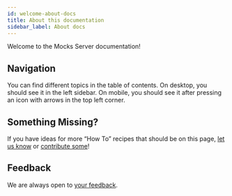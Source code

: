 ```yaml
---
id: welcome-about-docs
title: About this documentation
sidebar_label: About docs
---
```


Welcome to the Mocks Server documentation!

## Navigation

You can find different topics in the table of contents. On desktop, you should see it in the left sidebar. On mobile, you should see it after pressing an icon with arrows in the top left corner.

## Something Missing?

If you have ideas for more “How To” recipes that should be on this page, [let us know][issues-url] or [contribute some][repo-docs-url]!

## Feedback
We are always open to [your feedback][issues-url].

[issues-url]: https://github.com/mocks-server/website/issues
[repo-docs-url]: https://github.com/mocks-server/website/tree/master/docs/